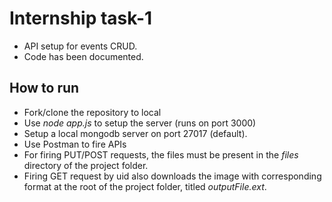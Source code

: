 # Internship task-1
- API setup for events CRUD.
- Code has been documented.
## How to run
- Fork/clone the repository to local
- Use _node app.js_ to setup the server (runs on port 3000)
- Setup a local mongodb server on port 27017 (default).
- Use Postman to fire APIs
- For firing PUT/POST requests, the files must be present in the _files_ directory of the project folder.
- Firing GET request by uid also downloads the image with corresponding format at the root of the project folder, titled _outputFile.ext_.